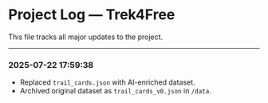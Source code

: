 # Project Log — Trek4Free

This file tracks all major updates to the project.

---


### 2025-07-22 17:59:38
- Replaced `trail_cards.json` with AI-enriched dataset.
- Archived original dataset as `trail_cards_v0.json` in `/data`.

